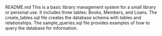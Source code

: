 README.md
This is a basic library management system for a small library or personal use. It includes three tables: Books, Members, and Loans.
The create_tables.sql file creates the database schema with tables and relationships.
The sample_queries.sql file provides examples of how to query the database for information.
